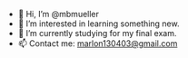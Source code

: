 - 👋 Hi, I’m @mbmueller
- 👀 I’m interested in learning something new.
- 🌱 I’m currently studying for my final exam.
- 📫 Contact me: marlon130403@gmail.com

<!---
mbmueller/mbmueller is a ✨ special ✨ repository because its `README.md` (this file) appears on your GitHub profile.
You can click the Preview link to take a look at your changes.
--->
